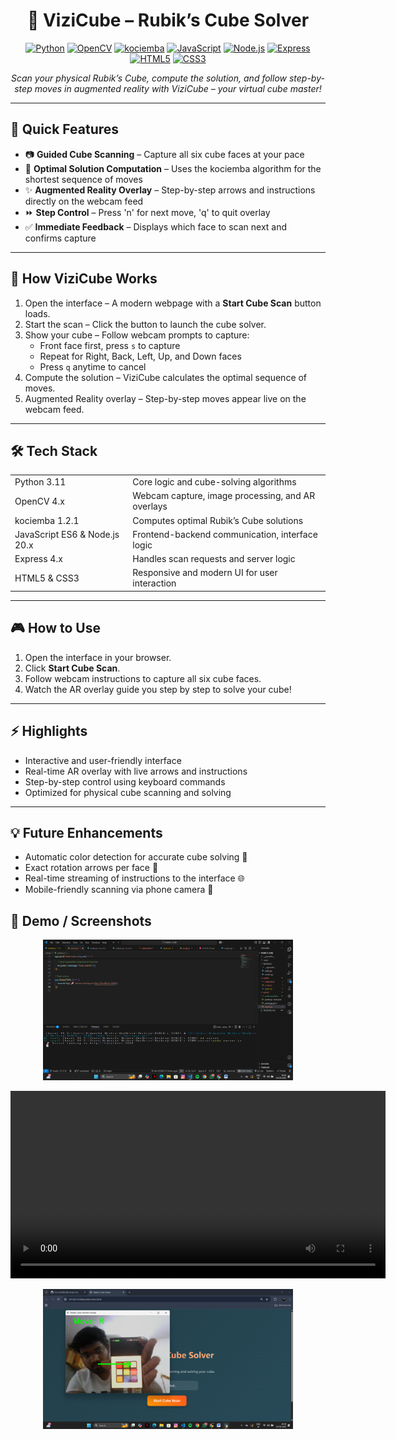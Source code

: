 <h1 align="center">🧩 ViziCube – Rubik’s Cube Solver</h1>

<p align="center">
  <a href="https://www.python.org/"><img src="https://img.shields.io/badge/Python-3.11-blue" alt="Python"></a>
  <a href="https://opencv.org/"><img src="https://img.shields.io/badge/OpenCV-4.x-brightgreen" alt="OpenCV"></a>
  <a href="https://pypi.org/project/kociemba/"><img src="https://img.shields.io/badge/kociemba-1.2.1-orange" alt="kociemba"></a>
  <a href="https://developer.mozilla.org/en-US/docs/Web/JavaScript"><img src="https://img.shields.io/badge/JavaScript-ES6-yellow" alt="JavaScript"></a>
  <a href="https://nodejs.org/"><img src="https://img.shields.io/badge/Node.js-LTS-green" alt="Node.js"></a>
  <a href="https://expressjs.com/"><img src="https://img.shields.io/badge/Express-4.x-lightblue" alt="Express"></a>
  <a href="https://developer.mozilla.org/en-US/docs/Web/Guide/HTML/HTML5"><img src="https://img.shields.io/badge/HTML5-red" alt="HTML5"></a>
  <a href="https://developer.mozilla.org/en-US/docs/Web/CSS"><img src="https://img.shields.io/badge/CSS3-blueviolet" alt="CSS3"></a>
</p>

<p align="center">
  <em>Scan your physical Rubik’s Cube, compute the solution, and follow step-by-step moves in augmented reality with ViziCube – your virtual cube master!</em>
</p>

---

<h2>🎯 Quick Features</h2>

<ul>
  <li>📷 <b>Guided Cube Scanning</b> – Capture all six cube faces at your pace</li>
  <li>🧠 <b>Optimal Solution Computation</b> – Uses the kociemba algorithm for the shortest sequence of moves</li>
  <li>✨ <b>Augmented Reality Overlay</b> – Step-by-step arrows and instructions directly on the webcam feed</li>
  <li>⏩ <b>Step Control</b> – Press 'n' for next move, 'q' to quit overlay</li>
  <li>✅ <b>Immediate Feedback</b> – Displays which face to scan next and confirms capture</li>
</ul>

---

<h2>🚀 How ViziCube Works</h2>

<ol>
  <li>Open the interface – A modern webpage with a <b>Start Cube Scan</b> button loads.</li>
  <li>Start the scan – Click the button to launch the cube solver.</li>
  <li>Show your cube – Follow webcam prompts to capture:
    <ul>
      <li>Front face first, press <code>s</code> to capture</li>
      <li>Repeat for Right, Back, Left, Up, and Down faces</li>
      <li>Press <code>q</code> anytime to cancel</li>
    </ul>
  </li>
  <li>Compute the solution – ViziCube calculates the optimal sequence of moves.</li>
  <li>Augmented Reality overlay – Step-by-step moves appear live on the webcam feed.</li>
</ol>

---

<h2>🛠️ Tech Stack</h2>

<table>
  <tr>
    <td>Python 3.11</td>
    <td>Core logic and cube-solving algorithms</td>
  </tr>
  <tr>
    <td>OpenCV 4.x</td>
    <td>Webcam capture, image processing, and AR overlays</td>
  </tr>
  <tr>
    <td>kociemba 1.2.1</td>
    <td>Computes optimal Rubik’s Cube solutions</td>
  </tr>
  <tr>
    <td>JavaScript ES6 & Node.js 20.x</td>
    <td>Frontend-backend communication, interface logic</td>
  </tr>
  <tr>
    <td>Express 4.x</td>
    <td>Handles scan requests and server logic</td>
  </tr>
  <tr>
    <td>HTML5 & CSS3</td>
    <td>Responsive and modern UI for user interaction</td>
  </tr>
</table>

---

<h2>🎮 How to Use</h2>

<ol>
  <li>Open the interface in your browser.</li>
  <li>Click <b>Start Cube Scan</b>.</li>
  <li>Follow webcam instructions to capture all six cube faces.</li>
  <li>Watch the AR overlay guide you step by step to solve your cube!</li>
</ol>

---

<h2>⚡ Highlights</h2>

<ul>
  <li>Interactive and user-friendly interface</li>
  <li>Real-time AR overlay with live arrows and instructions</li>
  <li>Step-by-step control using keyboard commands</li>
  <li>Optimized for physical cube scanning and solving</li>
</ul>

---

<h2>💡 Future Enhancements</h2>

<ul>
  <li>Automatic color detection for accurate cube solving 🎨</li>
  <li>Exact rotation arrows per face 🔄</li>
  <li>Real-time streaming of instructions to the interface 🌐</li>
  <li>Mobile-friendly scanning via phone camera 📱</li>
</ul>

<h2>🎉 Demo / Screenshots</h2>

<p align="center">
  <img src="demo/server-js-running.png" alt="server.js running" width="400">
</p>

<p align="center">
  <video width="600" controls>
    <source src="demo/live-server-running.mp4" type="video/mp4">
  </video>
</p>

<p align="center">
  <img src="demo/suggesting-moves.png" alt="suggesting moves" width="400">
</p>

